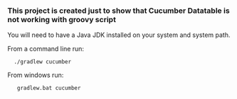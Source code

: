 <h3>This project is created just to show that Cucumber Datatable is not working with groovy script </h3>

You will need to have a Java JDK installed on your system and system path.

From a command line run:
```
  ./gradlew cucumber
```
From windows run:
```
   gradlew.bat cucumber
```
